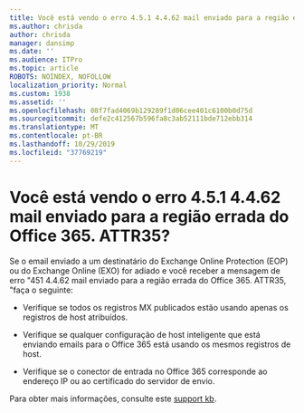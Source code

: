 ```yaml
---
title: Você está vendo o erro 4.5.1 4.4.62 mail enviado para a região errada do Office 365. ATTR35?
ms.author: chrisda
author: chrisda
manager: dansimp
ms.date: ''
ms.audience: ITPro
ms.topic: article
ROBOTS: NOINDEX, NOFOLLOW
localization_priority: Normal
ms.custom: 1938
ms.assetid: ''
ms.openlocfilehash: 08f7fad4069b129289f1d06cee401c6100b0d75d
ms.sourcegitcommit: defe2c412567b596fa8c3ab52111bde712ebb314
ms.translationtype: MT
ms.contentlocale: pt-BR
ms.lasthandoff: 10/29/2019
ms.locfileid: "37769219"
---
```

# <a name="are-you-seeing-error-451-4462-mail-sent-to-the-wrong-office-365-region-attr35"></a>Você está vendo o erro 4.5.1 4.4.62 mail enviado para a região errada do Office 365. ATTR35?

Se o email enviado a um destinatário do Exchange Online Protection (EOP) ou do Exchange Online (EXO) for adiado e você receber a mensagem de erro "451 4.4.62 mail enviado para a região errada do Office 365. ATTR35, "faça o seguinte:

- Verifique se todos os registros MX publicados estão usando apenas os registros de host atribuídos.

- Verifique se qualquer configuração de host inteligente que está enviando emails para o Office 365 está usando os mesmos registros de host.

- Verifique se o conector de entrada no Office 365 corresponde ao endereço IP ou ao certificado do servidor de envio.

Para obter mais informações, consulte este [support kb](https://support.microsoft.com/help/4057301/attr35-response-code-when-mail-is-sent-to-eop-exo).
